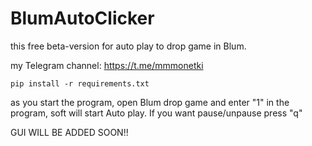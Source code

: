 # BlumAutoClicker
this free beta-version for auto play to drop game in Blum.

my Telegram channel: https://t.me/mmmonetki

```pip install -r requirements.txt ```


as you start the program, open Blum drop game and enter "1" in the program, soft will start Auto play. If you want pause/unpause press "q"

GUI WILL BE ADDED SOON!!
